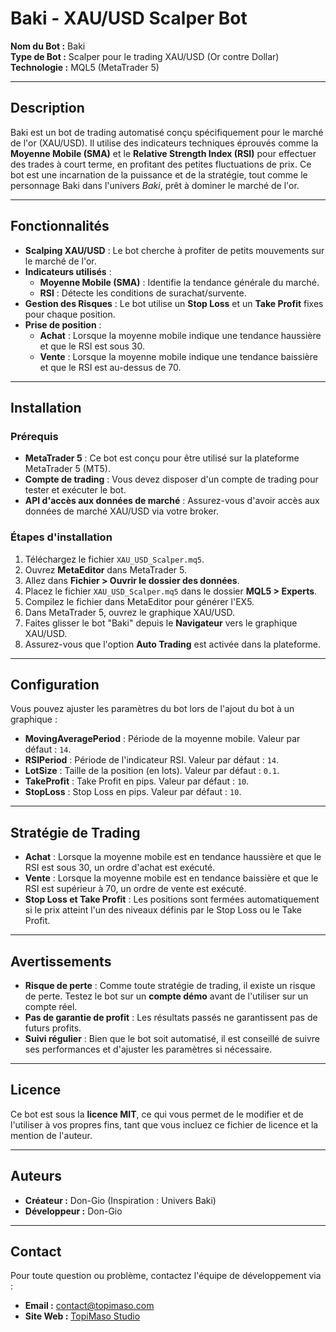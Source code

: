# Baki - XAU/USD Scalper Bot

**Nom du Bot :** Baki  
**Type de Bot :** Scalper pour le trading XAU/USD (Or contre Dollar)  
**Technologie :** MQL5 (MetaTrader 5)

---

## Description

Baki est un bot de trading automatisé conçu spécifiquement pour le marché de l'or (XAU/USD). Il utilise des indicateurs techniques éprouvés comme la **Moyenne Mobile (SMA)** et le **Relative Strength Index (RSI)** pour effectuer des trades à court terme, en profitant des petites fluctuations de prix. Ce bot est une incarnation de la puissance et de la stratégie, tout comme le personnage Baki dans l'univers *Baki*, prêt à dominer le marché de l'or.

---

## Fonctionnalités

- **Scalping XAU/USD** : Le bot cherche à profiter de petits mouvements sur le marché de l'or.
- **Indicateurs utilisés** :
  - **Moyenne Mobile (SMA)** : Identifie la tendance générale du marché.
  - **RSI** : Détecte les conditions de surachat/survente.
- **Gestion des Risques** : Le bot utilise un **Stop Loss** et un **Take Profit** fixes pour chaque position.
- **Prise de position** :
  - **Achat** : Lorsque la moyenne mobile indique une tendance haussière et que le RSI est sous 30.
  - **Vente** : Lorsque la moyenne mobile indique une tendance baissière et que le RSI est au-dessus de 70.

---

## Installation

### Prérequis

- **MetaTrader 5** : Ce bot est conçu pour être utilisé sur la plateforme MetaTrader 5 (MT5).
- **Compte de trading** : Vous devez disposer d'un compte de trading pour tester et exécuter le bot.
- **API d'accès aux données de marché** : Assurez-vous d'avoir accès aux données de marché XAU/USD via votre broker.

### Étapes d'installation

1. Téléchargez le fichier `XAU_USD_Scalper.mq5`.
2. Ouvrez **MetaEditor** dans MetaTrader 5.
3. Allez dans **Fichier > Ouvrir le dossier des données**.
4. Placez le fichier `XAU_USD_Scalper.mq5` dans le dossier **MQL5 > Experts**.
5. Compilez le fichier dans MetaEditor pour générer l'EX5.
6. Dans MetaTrader 5, ouvrez le graphique XAU/USD.
7. Faites glisser le bot "Baki" depuis le **Navigateur** vers le graphique XAU/USD.
8. Assurez-vous que l'option **Auto Trading** est activée dans la plateforme.

---

## Configuration

Vous pouvez ajuster les paramètres du bot lors de l'ajout du bot à un graphique :

- **MovingAveragePeriod** : Période de la moyenne mobile. Valeur par défaut : `14`.
- **RSIPeriod** : Période de l'indicateur RSI. Valeur par défaut : `14`.
- **LotSize** : Taille de la position (en lots). Valeur par défaut : `0.1`.
- **TakeProfit** : Take Profit en pips. Valeur par défaut : `10`.
- **StopLoss** : Stop Loss en pips. Valeur par défaut : `10`.

---

## Stratégie de Trading

- **Achat** : Lorsque la moyenne mobile est en tendance haussière et que le RSI est sous 30, un ordre d'achat est exécuté.
- **Vente** : Lorsque la moyenne mobile est en tendance baissière et que le RSI est supérieur à 70, un ordre de vente est exécuté.
- **Stop Loss et Take Profit** : Les positions sont fermées automatiquement si le prix atteint l'un des niveaux définis par le Stop Loss ou le Take Profit.

---

## Avertissements

- **Risque de perte** : Comme toute stratégie de trading, il existe un risque de perte. Testez le bot sur un **compte démo** avant de l'utiliser sur un compte réel.
- **Pas de garantie de profit** : Les résultats passés ne garantissent pas de futurs profits.
- **Suivi régulier** : Bien que le bot soit automatisé, il est conseillé de suivre ses performances et d'ajuster les paramètres si nécessaire.

---

## Licence

Ce bot est sous la **licence MIT**, ce qui vous permet de le modifier et de l'utiliser à vos propres fins, tant que vous incluez ce fichier de licence et la mention de l'auteur.

---

## Auteurs

- **Créateur :** Don-Gio (Inspiration : Univers Baki)
- **Développeur :** Don-Gio

---

## Contact

Pour toute question ou problème, contactez l'équipe de développement via :

- **Email :** contact@topimaso.com
- **Site Web :** [TopiMaso Studio](https://www.topimaso.com)

